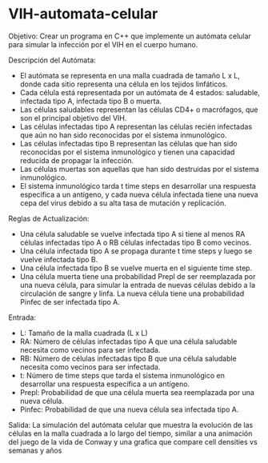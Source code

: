 # VIH-automata-celular
Objetivo: Crear un programa en C++ que implemente un autómata celular para simular la infección por el VIH en el cuerpo humano.

Descripción del Autómata:
+ El autómata se representa en una malla cuadrada de tamaño L x L, donde cada sitio representa una célula en los tejidos linfáticos.
+ Cada célula está representada por un autómata de 4 estados: saludable, infectada tipo A, infectada tipo B o muerta.
+ Las células saludables representan las células CD4+ o macrófagos, que son el principal objetivo del VIH.
+ Las células infectadas tipo A representan las células recién infectadas que aún no han sido reconocidas por el sistema inmunológico.
+ Las células infectadas tipo B representan las células que han sido reconocidas por el sistema inmunológico y tienen una capacidad reducida de propagar la infección.
+ Las células muertas son aquellas que han sido destruidas por el sistema inmunológico.
+ El sistema inmunológico tarda t time steps en desarrollar una respuesta específica a un antígeno, y cada nueva célula infectada tiene una nueva cepa del virus debido a su alta tasa de mutación y replicación.

Reglas de Actualización:
+ Una célula saludable se vuelve infectada tipo A si tiene al menos RA células infectadas tipo A o RB células infectadas tipo B como vecinos.
+ Una célula infectada tipo A se propaga durante t time steps y luego se vuelve infectada tipo B.
+ Una célula infectada tipo B se vuelve muerta en el siguiente time step.
+ Una célula muerta tiene una probabilidad Prepl de ser reemplazada por una nueva célula, para simular la entrada de nuevas células debido a la circulación de sangre y linfa. La nueva célula tiene una probabilidad Pinfec de ser infectada tipo A.

Entrada:
+ L: Tamaño de la malla cuadrada (L x L)
+ RA: Número de células infectadas tipo A que una célula saludable necesita como vecinos para ser infectada.
+ RB: Número de células infectadas tipo B que una célula saludable necesita como vecinos para ser infectada.
+ t: Número de time steps que tarda el sistema inmunológico en desarrollar una respuesta específica a un antígeno.
+ Prepl: Probabilidad de que una célula muerta sea reemplazada por una nueva célula.
+ Pinfec: Probabilidad de que una nueva célula sea infectada tipo A.

Salida:
La simulación del autómata celular que muestra la evolución de las células en la malla cuadrada a lo largo del tiempo, similar a una animación del juego de la vida de Conway y una grafica que compare cell densities vs semanas y años
